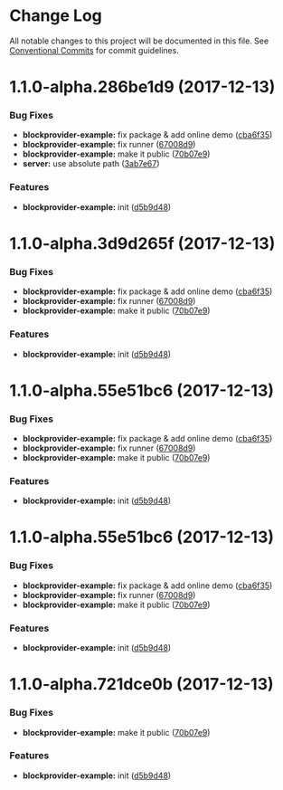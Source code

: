 # Change Log

All notable changes to this project will be documented in this file.
See [Conventional Commits](https://conventionalcommits.org) for commit guidelines.

<a name="1.1.0-alpha.286be1d9"></a>
# 1.1.0-alpha.286be1d9 (2017-12-13)


### Bug Fixes

* **blockprovider-example:** fix package & add online demo ([cba6f35](https://github.com/Ouest-France/platform/commit/cba6f35))
* **blockprovider-example:** fix runner ([67008d9](https://github.com/Ouest-France/platform/commit/67008d9))
* **blockprovider-example:** make it public ([70b07e9](https://github.com/Ouest-France/platform/commit/70b07e9))
* **server:** use absolute path ([3ab7e67](https://github.com/Ouest-France/platform/commit/3ab7e67))


### Features

* **blockprovider-example:** init ([d5b9d48](https://github.com/Ouest-France/platform/commit/d5b9d48))




<a name="1.1.0-alpha.3d9d265f"></a>
# 1.1.0-alpha.3d9d265f (2017-12-13)


### Bug Fixes

* **blockprovider-example:** fix package & add online demo ([cba6f35](https://github.com/Ouest-France/platform/commit/cba6f35))
* **blockprovider-example:** fix runner ([67008d9](https://github.com/Ouest-France/platform/commit/67008d9))
* **blockprovider-example:** make it public ([70b07e9](https://github.com/Ouest-France/platform/commit/70b07e9))


### Features

* **blockprovider-example:** init ([d5b9d48](https://github.com/Ouest-France/platform/commit/d5b9d48))




<a name="1.1.0-alpha.55e51bc6"></a>
# 1.1.0-alpha.55e51bc6 (2017-12-13)


### Bug Fixes

* **blockprovider-example:** fix package & add online demo ([cba6f35](https://github.com/Ouest-France/platform/commit/cba6f35))
* **blockprovider-example:** fix runner ([67008d9](https://github.com/Ouest-France/platform/commit/67008d9))
* **blockprovider-example:** make it public ([70b07e9](https://github.com/Ouest-France/platform/commit/70b07e9))


### Features

* **blockprovider-example:** init ([d5b9d48](https://github.com/Ouest-France/platform/commit/d5b9d48))




<a name="1.1.0-alpha.55e51bc6"></a>
# 1.1.0-alpha.55e51bc6 (2017-12-13)


### Bug Fixes

* **blockprovider-example:** fix package & add online demo ([cba6f35](https://github.com/Ouest-France/platform/commit/cba6f35))
* **blockprovider-example:** fix runner ([67008d9](https://github.com/Ouest-France/platform/commit/67008d9))
* **blockprovider-example:** make it public ([70b07e9](https://github.com/Ouest-France/platform/commit/70b07e9))


### Features

* **blockprovider-example:** init ([d5b9d48](https://github.com/Ouest-France/platform/commit/d5b9d48))




<a name="1.1.0-alpha.721dce0b"></a>
# 1.1.0-alpha.721dce0b (2017-12-13)


### Bug Fixes

* **blockprovider-example:** make it public ([70b07e9](https://github.com/Ouest-France/platform/commit/70b07e9))


### Features

* **blockprovider-example:** init ([d5b9d48](https://github.com/Ouest-France/platform/commit/d5b9d48))

